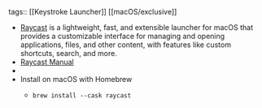 tags:: [[Keystroke Launcher]] [[macOS/exclusive]]

- [Raycast](https://www.raycast.com/) is a lightweight, fast, and extensible launcher for macOS that provides a customizable interface for managing and opening applications, files, and other content, with features like custom shortcuts, search, and more.
- [Raycast Manual](https://manual.raycast.com/)
-
- Install on macOS with Homebrew
	- ```shell
	  brew install --cask raycast
	  ```